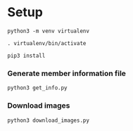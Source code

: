 # Setup

`python3 -m venv virtualenv`

`. virtualenv/bin/activate`

`pip3 install`

### Generate member information file

`python3 get_info.py`

### Download images

`python3 download_images.py`